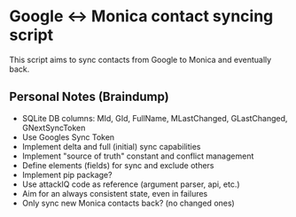 # Google <-> Monica contact syncing script

This script aims to sync contacts from Google to Monica and eventually back.

## Personal Notes (Braindump)

- SQLite DB columns: MId, GId, FullName, MLastChanged, GLastChanged, GNextSyncToken
- Use Googles Sync Token
- Implement delta and full (initial) sync capabilities
- Implement "source of truth" constant and conflict management
- Define elements (fields) for sync and exclude others
- Implement pip package?
- Use attackIQ code as reference (argument parser, api, etc.)
- Aim for an always consistent state, even in failures
- Only sync new Monica contacts back? (no changed ones)
